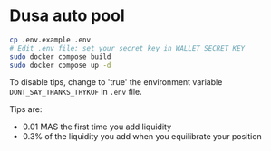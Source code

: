 # Dusa auto pool

```bash
cp .env.example .env
# Edit .env file: set your secret key in WALLET_SECRET_KEY
sudo docker compose build
sudo docker compose up -d
```

To disable tips, change to 'true' the environment variable `DONT_SAY_THANKS_THYKOF` in `.env` file.

Tips are:

- 0.01 MAS the first time you add liquidity
- 0.3% of the liquidity you add when you equilibrate your position
